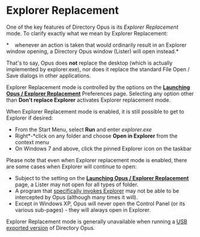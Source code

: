 # Explorer Replacement

One of the key features of Directory Opus is its *Explorer Replacement* mode. To clarify exactly what we mean by Explorer Replacement:

*    whenever an action is taken that would ordinarily result in an Explorer window opening, a Directory Opus window (Lister) will open instead.*

That's to say, Opus does **not** replace the desktop (which is actually implemented by explorer.exe), nor does it replace the standard File Open / Save dialogs in other applications.

Explorer Replacement mode is controlled by the options on the **[Launching Opus / Explorer Replacement](/Manual/preferences/preferences_categories/launching_opus/explorer_replacement.md)** Preferences page. Selecting any option other than **Don't replace Explorer** activates Explorer replacement mode.

When Explorer Replacement mode is enabled, it is still possible to get to Explorer if desired:

- From the Start Menu, select **Run** and enter *explorer.exe*
- Right*-*click on any folder and choose **Open in Explorer** from the context menu
- On Windows 7 and above, click the pinned Explorer icon on the taskbar

Please note that even when Explorer replacement mode is enabled, there are some cases when Explorer will continue to open:

- Subject to the setting on the **[Launching Opus / Explorer Replacement](/Manual/preferences/preferences_categories/launching_opus/explorer_replacement.md)** page, a Lister may not open for all types of folder.
- A program that [specifically invokes Explorer](http://blogs.msdn.com/b/oldnewthing/archive/2007/04/30/2332224.aspx) may not be able to be intercepted by Opus (although many times it will).
- Except in Windows XP, Opus will never open the Control Panel (or its various sub-pages) - they will always open in Explorer.

Explorer Replacement mode is generally unavailable when running a [USB exported version](/Manual/additional_functionality/exporting_to_usb.md) of Directory Opus.
